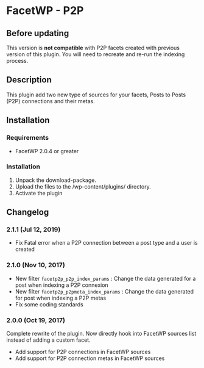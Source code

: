 # FacetWP - P2P

## Before updating

This version is **not compatible** with P2P facets created with previous version of this plugin. You will need to recreate and re-run the indexing process.

## Description

This plugin add two new type of sources for your facets, Posts to Posts (P2P) connections and their metas.

## Installation

### Requirements

* FacetWP 2.0.4 or greater

### Installation

1. Unpack the download-package.
2. Upload the files to the /wp-content/plugins/ directory.
3. Activate the plugin

## Changelog

### 2.1.1 (Jul 12, 2019)

* Fix Fatal error when a P2P connection between a post type and a user is created

### 2.1.0 (Nov 10, 2017)

* New filter `facetp2p_p2p_index_params` : Change the data generated for a post when indexing a P2P connexion
* New filter `facetp2p_p2pmeta_index_params` : Change the data generated for post when indexing a P2P metas
* Fix some coding standards

### 2.0.0 (Oct 19, 2017)

Complete rewrite of the plugin. Now directly hook into FacetWP sources list instead of adding a custom facet.

* Add support for P2P connections in FacetWP sources
* Add support for P2P connection metas in FacetWP sources
